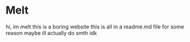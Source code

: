# Melt
hi, im melt
this is a boring website
this is all in a readme.md file for some reason maybe ill actually do smth idk
